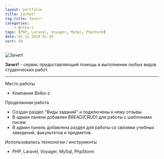 ```yaml
---
layout: portfolio
title: Zachet!
tag_title: Зачет!
categories:
    - Belka-z
tags: [PHP, Laravel, Voyager, MySql, PhpStorm]
date: 01.12.2019 01:39
sort: 50
---
```


![Зачет!](/assets/img/work/zachet.jpg)

**Зачет!** - сервис предоставляющий помощь в выполнении любых видов студенческих работ.

---

Место работы

* Компания _Belka-z_

Проделанная работа

* Создан раздел "Виды заданий" и подключены к нему отзывы.
* В админ панели добавлен BREAD(CRUD) для работы с шаблонами писем.
* В админ панель добавлена раздел для работы со связями учебных заведений, факультетов и предметов.

Использовались технологии / инструменты

* PHP, Laravel, Voyager, MySql, PhpStorm
